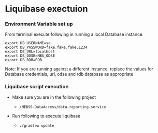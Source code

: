 # Liquibase exectuion

### Environment Variable set up

From terminal execute following in running a local Database instance:

```
export DB_USERNAME=sa
export DB_PASSWORD=fake.fake.fake.1234
export DB_URL=localhost 
export DB_ODSE=NBS_ODSE
export DB_RDB=RDB
```

Note: If you are running against a different instance,
replace the values for Database credentials, url, odse and rdb database as appropriate

### Liquibase script execution

* Make sure you are in the following project

    * `/NEDSS-DataAccess/data-reporting-service`

* Run following to execute liquibase

    * ```./gradlew update```
